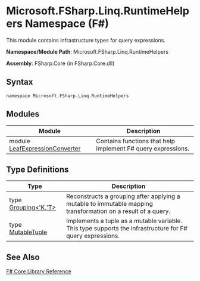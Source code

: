 # Microsoft.FSharp.Linq.RuntimeHelpers Namespace (F#)

This module contains infrastructure types for query expressions.

**Namespace/Module Path**: Microsoft.FSharp.Linq.RuntimeHelpers

**Assembly**: FSharp.Core (in FSharp.Core.dll)


## Syntax

```
namespace Microsoft.FSharp.Linq.RuntimeHelpers
```

## Modules


|Module|Description|
|------|-----------|
|module [LeafExpressionConverter](http://msdn.microsoft.com/en-us/library/4c452e96-3036-4f0e-9008-72abe94c4ad6)|Contains functions that help implement F# query expressions.|

## Type Definitions


|Type|Description|
|----|-----------|
|type [Grouping&lt;'K,'T&gt;](http://msdn.microsoft.com/en-us/library/4a6ac4d6-5b30-44bb-b34d-c6773f86dedf)|Reconstructs a grouping after applying a mutable to immutable mapping transformation on a result of a query.|
|type [MutableTuple](http://msdn.microsoft.com/en-us/library/e7deda0a-f18d-44a0-a5b9-2c7e34107f5f)|Implements a tuple as a mutable variable. This type supports the infrastructure for F# query expressions.|

## See Also
[F&#35; Core Library Reference](FSharp+Core+Library+Reference.md)

